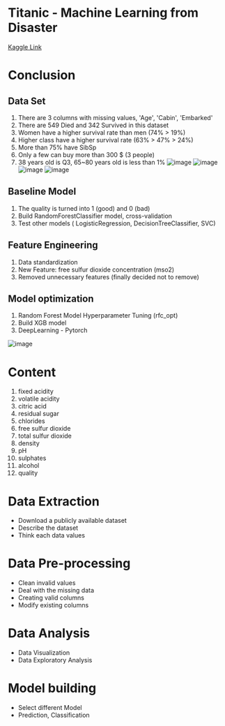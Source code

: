 Titanic - Machine Learning from Disaster
===
[Kaggle Link]([https://www.kaggle.com/datasets/uciml/red-wine-quality-cortez-et-al-2009?datasetId=4458&sortBy=relevance&sort=votes](https://www.kaggle.com/competitions/titanic))

# Conclusion
## Data Set
1. There are 3 columns with missing values, 'Age', 'Cabin', 'Embarked'
2. There are 549 Died and 342 Survived in this dataset
3. Women have a higher survival rate than men (74% > 19%)
4. Higher class have a higher survival rate (63% > 47% > 24%)
5. More than 75% have SibSp
6. Only a few can buy more than 300 $ (3 people)
7. 38 years old is Q3, 65~80 years old is less than 1%
![image](https://github.com/DrDAN6770/DataSciense-with-Python/assets/118630187/0441f9b5-25b7-4090-9414-e2ddc6ac1a5a)
![image](https://github.com/DrDAN6770/DataSciense-with-Python/assets/118630187/609716b1-6a53-4505-a0c4-1f21ecdbc2e3)
![image](https://github.com/DrDAN6770/DataSciense-with-Python/assets/118630187/57bd5875-c95c-4871-90e9-6f152413630f)
![image](https://github.com/DrDAN6770/DataSciense-with-Python/assets/118630187/5e3315ae-5be1-476f-afdb-8b36edcb38a4)

## Baseline Model
1. The quality is turned into 1 (good) and 0 (bad)
2. Build RandomForestClassifier model, cross-validation
3. Test other models ( LogisticRegression, DecisionTreeClassifier, SVC)
## Feature Engineering
1. Data standardization
2. New Feature: free sulfur dioxide concentration (mso2)
3. Removed unnecessary features (finally decided not to remove)
## Model optimization
1. Random Forest Model Hyperparameter Tuning (rfc_opt)
2. Build XGB model
3. DeepLearning - Pytorch

![image](https://github.com/DrDAN6770/DataSciense-with-Python/assets/118630187/59224d33-bb94-424a-b8f9-919648bf1c7e)

# Content
1. fixed acidity
2. volatile acidity
3. citric acid
4. residual sugar
5. chlorides
6. free sulfur dioxide
7. total sulfur dioxide
8. density
9. pH
10. sulphates
11. alcohol
12. quality

# Data Extraction
* Download a publicly available dataset
* Describe the dataset
* Think each data values

# Data Pre-processing
* Clean invalid values
* Deal with the missing data
* Creating valid columns
* Modify existing columns

# Data Analysis
* Data Visualization
* Data Exploratory Analysis

# Model building
* Select different Model
* Prediction, Classification
